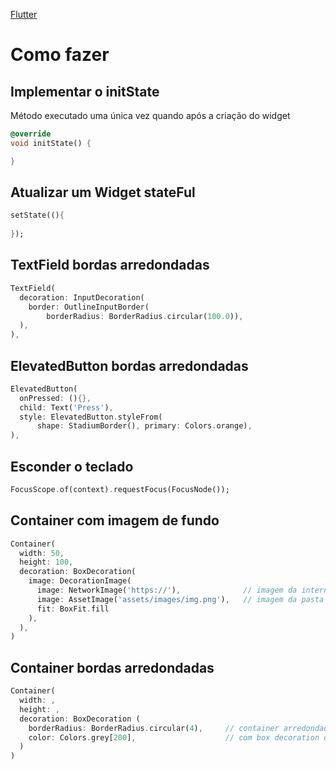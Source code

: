 [Flutter](https://github.com/leofds/flutter-class/blob/master/flutter/README.md)

# Como fazer

## Implementar o initState

Método executado uma única vez quando após a criação do widget

```dart
@override
void initState() {

}
```

## Atualizar um Widget stateFul

```dart
setState((){ 
  
});
```

## TextField bordas arredondadas

```dart
TextField(
  decoration: InputDecoration(
    border: OutlineInputBorder(
        borderRadius: BorderRadius.circular(100.0)),
  ),
),
```

## ElevatedButton bordas arredondadas

```dart
ElevatedButton(
  onPressed: (){},
  child: Text('Press'),
  style: ElevatedButton.styleFrom(
      shape: StadiumBorder(), primary: Colors.orange),
),
```

## Esconder o teclado

```dart
FocusScope.of(context).requestFocus(FocusNode());
```

## Container com imagem de fundo

```dart
Container(
  width: 50,
  height: 100,
  decoration: BoxDecoration(
    image: DecorationImage(
      image: NetworkImage('https://'),              // imagem da internet
      image: AssetImage('assets/images/img.png'),   // imagem da pasta
      fit: BoxFit.fill
    ),
  ),
)
```

## Container bordas arredondadas

```dart
Container(
  width: ,
  height: ,
  decoration: BoxDecoration (
    borderRadius: BorderRadius.circular(4),     // container arredondado
    color: Colors.grey[200],                    // com box decoration o container não pode ter color
  )
)
```
